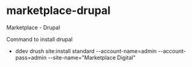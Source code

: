 # marketplace-drupal
Marketplace - Drupal

Command to install drupal

- ddev drush site:install standard --account-name=admin --account-pass=admin --site-name="Marketplace Digital"
